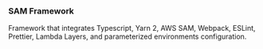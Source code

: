 ### SAM Framework

Framework that integrates Typescript, Yarn 2, AWS SAM, Webpack, ESLint, Prettier, Lambda Layers, and parameterized 
environments configuration.
